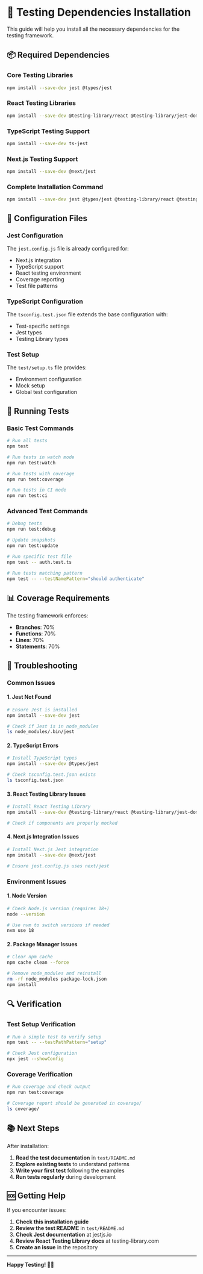# 🚀 Testing Dependencies Installation

This guide will help you install all the necessary dependencies for the testing framework.

## 📦 **Required Dependencies**

### **Core Testing Libraries**
```bash
npm install --save-dev jest @types/jest
```

### **React Testing Libraries**
```bash
npm install --save-dev @testing-library/react @testing-library/jest-dom @testing-library/user-event
```

### **TypeScript Testing Support**
```bash
npm install --save-dev ts-jest
```

### **Next.js Testing Support**
```bash
npm install --save-dev @next/jest
```

### **Complete Installation Command**
```bash
npm install --save-dev jest @types/jest @testing-library/react @testing-library/jest-dom @testing-library/user-event ts-jest @next/jest
```

## 🔧 **Configuration Files**

### **Jest Configuration**
The `jest.config.js` file is already configured for:
- Next.js integration
- TypeScript support
- React testing environment
- Coverage reporting
- Test file patterns

### **TypeScript Configuration**
The `tsconfig.test.json` file extends the base configuration with:
- Test-specific settings
- Jest types
- Testing Library types

### **Test Setup**
The `test/setup.ts` file provides:
- Environment configuration
- Mock setup
- Global test configuration

## 🧪 **Running Tests**

### **Basic Test Commands**
```bash
# Run all tests
npm test

# Run tests in watch mode
npm run test:watch

# Run tests with coverage
npm run test:coverage

# Run tests in CI mode
npm run test:ci
```

### **Advanced Test Commands**
```bash
# Debug tests
npm run test:debug

# Update snapshots
npm run test:update

# Run specific test file
npm test -- auth.test.ts

# Run tests matching pattern
npm test -- --testNamePattern="should authenticate"
```

## 📊 **Coverage Requirements**

The testing framework enforces:
- **Branches**: 70%
- **Functions**: 70%
- **Lines**: 70%
- **Statements**: 70%

## 🚨 **Troubleshooting**

### **Common Issues**

#### 1. Jest Not Found
```bash
# Ensure Jest is installed
npm install --save-dev jest

# Check if Jest is in node_modules
ls node_modules/.bin/jest
```

#### 2. TypeScript Errors
```bash
# Install TypeScript types
npm install --save-dev @types/jest

# Check tsconfig.test.json exists
ls tsconfig.test.json
```

#### 3. React Testing Library Issues
```bash
# Install React Testing Library
npm install --save-dev @testing-library/react @testing-library/jest-dom

# Check if components are properly mocked
```

#### 4. Next.js Integration Issues
```bash
# Install Next.js Jest integration
npm install --save-dev @next/jest

# Ensure jest.config.js uses next/jest
```

### **Environment Issues**

#### 1. Node Version
```bash
# Check Node.js version (requires 18+)
node --version

# Use nvm to switch versions if needed
nvm use 18
```

#### 2. Package Manager Issues
```bash
# Clear npm cache
npm cache clean --force

# Remove node_modules and reinstall
rm -rf node_modules package-lock.json
npm install
```

## 🔍 **Verification**

### **Test Setup Verification**
```bash
# Run a simple test to verify setup
npm test -- --testPathPattern="setup"

# Check Jest configuration
npx jest --showConfig
```

### **Coverage Verification**
```bash
# Run coverage and check output
npm run test:coverage

# Coverage report should be generated in coverage/
ls coverage/
```

## 📚 **Next Steps**

After installation:

1. **Read the test documentation** in `test/README.md`
2. **Explore existing tests** to understand patterns
3. **Write your first test** following the examples
4. **Run tests regularly** during development

## 🆘 **Getting Help**

If you encounter issues:

1. **Check this installation guide**
2. **Review the test README** in `test/README.md`
3. **Check Jest documentation** at jestjs.io
4. **Review React Testing Library docs** at testing-library.com
5. **Create an issue** in the repository

---

**Happy Testing! 🧪✨**